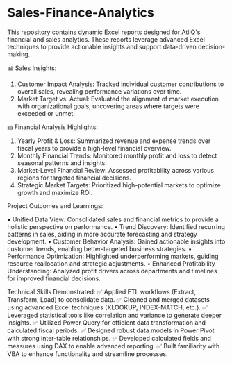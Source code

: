 # Sales-Finance-Analytics
This repository contains dynamic Excel reports designed for AtliQ's financial and sales analytics. These reports leverage advanced Excel techniques to provide actionable insights and support data-driven decision-making.

📊 Sales Insights:

1) Customer Impact Analysis: Tracked individual customer contributions to overall sales, revealing performance variations over time.
2) Market Target vs. Actual: Evaluated the alignment of market execution with organizational goals, uncovering areas where targets were exceeded or unmet.

💵 Financial Analysis Highlights:

1) Yearly Profit & Loss: Summarized revenue and expense trends over fiscal years to provide a high-level financial overview.
2) Monthly Financial Trends: Monitored monthly profit and loss to detect seasonal patterns and insights.
3) Market-Level Financial Review: Assessed profitability across various regions for targeted financial decisions.
4) Strategic Market Targets: Prioritized high-potential markets to optimize growth and maximize ROI.

Project Outcomes and Learnings:

• Unified Data View: Consolidated sales and financial metrics to provide a holistic perspective on performance.
• Trend Discovery: Identified recurring patterns in sales, aiding in more accurate forecasting and strategy development.
• Customer Behavior Analysis: Gained actionable insights into customer trends, enabling better-targeted business strategies.
• Performance Optimization: Highlighted underperforming markets, guiding resource reallocation and strategic adjustments.
• Enhanced Profitability Understanding: Analyzed profit drivers across departments and timelines for improved financial decisions.


Technical Skills Demonstrated:
✅ Applied ETL workflows (Extract, Transform, Load) to consolidate data.
✅ Cleaned and merged datasets using advanced Excel techniques (XLOOKUP, INDEX-MATCH, etc.).
✅ Leveraged statistical tools like correlation and variance to generate deeper insights.
✅ Utilized Power Query for efficient data transformation and calculated fiscal periods.
✅ Designed robust data models in Power Pivot with strong inter-table relationships.
✅ Developed calculated fields and measures using DAX to enable advanced reporting.
✅ Built familiarity with VBA to enhance functionality and streamline processes.
